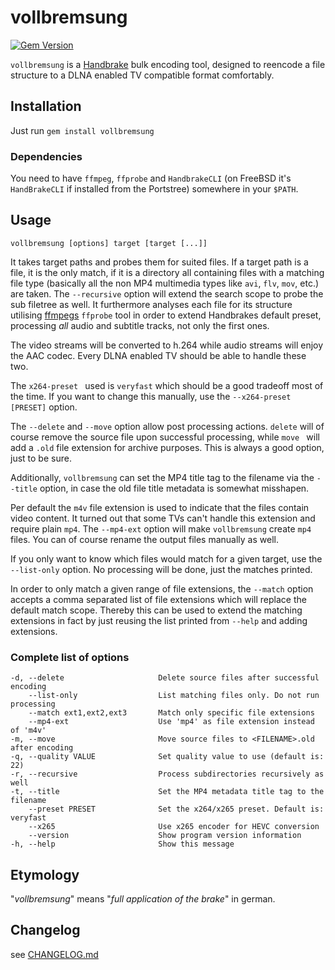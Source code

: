 # vollbremsung

[![Gem Version](https://badge.fury.io/rb/vollbremsung.svg)](http://badge.fury.io/rb/vollbremsung)

`vollbremsung` is a [Handbrake](https://handbrake.fr) bulk encoding tool, designed to reencode a file structure to a DLNA enabled TV compatible format comfortably.

## Installation

Just run ```gem install vollbremsung```

### Dependencies

You need to have `ffmpeg`, `ffprobe` and `HandbrakeCLI` (on FreeBSD it's `HandBrakeCLI` if installed from the Portstree) somewhere in your `$PATH`.

## Usage

	vollbremsung [options] target [target [...]]

It takes target paths and probes them for suited files. If a target path is a file, it is the only match, if it is a directory all containing files with a matching file type (basically all the non MP4 multimedia types like `avi`, `flv`, `mov`, etc.) are taken. The `--recursive` option will extend the search scope to probe the sub filetree as well. It furthermore analyses each file for its structure utilising [ffmpegs](https://www.ffmpeg.org) `ffprobe` tool in order to extend Handbrakes default preset, processing *all* audio and subtitle tracks, not only the first ones.

The video streams will be converted to h.264 while audio streams will enjoy the AAC codec. Every DLNA enabled TV should be able to handle these two.

The `x264-preset ` used is `veryfast` which should be a good tradeoff most of the time. If you want to change this manually, use the `--x264-preset [PRESET]` option.

The `--delete` and `--move` option allow post processing actions. `delete` will of course remove the source file upon successful processing, while `move ` will add a `.old` file extension for archive purposes. This is always a good option, just to be sure.

Additionally, `vollbremsung` can set the MP4 title tag to the filename via the `--title` option, in case the old file title metadata is somewhat misshapen.

Per default the `m4v` file extension is used to indicate that the files contain video content. It turned out that some TVs can't handle this extension and require plain `mp4`. The `--mp4-ext` option will make `vollbremsung` create `mp4` files. You can of course rename the output files manually as well.  

If you only want to know which files would match for a given target, use the `--list-only` option. No processing will be done, just the matches printed.

In order to only match a given range of file extensions, the `--match` option accepts a comma separated list of file extensions which will replace the default match scope. Thereby this can be used to extend the matching extensions in fact by just reusing the list printed from `--help` and adding extensions.

### Complete list of options

    -d, --delete                     Delete source files after successful encoding
        --list-only                  List matching files only. Do not run processing
        --match ext1,ext2,ext3       Match only specific file extensions
        --mp4-ext                    Use 'mp4' as file extension instead of 'm4v'
    -m, --move                       Move source files to <FILENAME>.old after encoding
    -q, --quality VALUE              Set quality value to use (default is: 22)
    -r, --recursive                  Process subdirectories recursively as well
    -t, --title                      Set the MP4 metadata title tag to the filename
        --preset PRESET              Set the x264/x265 preset. Default is: veryfast
        --x265                       Use x265 encoder for HEVC conversion
        --version                    Show program version information
    -h, --help                       Show this message

## Etymology

"*vollbremsung*" means "*full application of the brake*" in german.

## Changelog

see [CHANGELOG.md](CHANGELOG.md)
